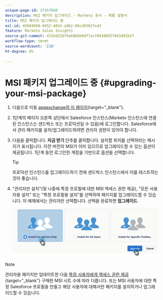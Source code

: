 ```yaml
---
unique-page-id: 37357050
description: MSI 패키지 업그레이드 - Marketo 문서 - 제품 설명서
title: MSI 패키지 업그레이드 중
exl-id: 45004990-8452-4824-a9b2-89cd8302fe43
feature: Marketo Sales Insights
source-git-commit: 431bd258f9a68bbb9df7acf043085578d3d91b1f
workflow-type: tm+mt
source-wordcount: '218'
ht-degree: 0%

---
```


# MSI 패키지 업그레이드 중 {#upgrading-your-msi-package}

1. 다음으로 이동 [appexchange의 이 페이지](https://appexchange.salesforce.com/listingDetail?listingId=a0N30000001SVZmEAO){target="_blank"}.

1. 1단계의 페이지 오른쪽 상단에서 Salesforce 인스턴스(Marketo 인스턴스에 연결된 인스턴스는 샌드박스 또는 프로덕션일 수 있음)에 로그인합니다. Salesforce에서 관리 패키지를 설치/업그레이드하려면 관리자 권한이 있어야 합니다.

1. 다음을 클릭합니다. **지금 받기** 단추를 클릭합니다. 설치할 위치를 선택하라는 메시지가 표시됩니다. 이전 버전의 MSI가 이미 있으므로 업그레이드할 수 있는 옵션이 제공됩니다. 1단계 동안 로그인한 계정을 기반으로 옵션을 선택합니다.

   >[!TIP]
   >
   >프로덕션 인스턴스를 업그레이드하기 전에 샌드박스 인스턴스에서 이를 테스트하는 것이 좋습니다.

1. &quot;관리자만 설치&quot;(및 나중에 특정 프로필에 대한 MSI 액세스 권한 제공), &quot;모든 사용자용 설치&quot; 또는 &quot;특정 프로필용 설치&quot;를 선택하여 패키지를 업그레이드할 수 있습니다. 이 예제에서는 관리자만 선택합니다. 선택을 완료하면 **업그레이드**.

   ![](assets/four.png)

>[!NOTE]
>
>관리자용 패키지만 업데이트한 다음 [특정 사용자에게 액세스 권한 제공](/help/marketo/product-docs/marketo-sales-insight/msi-for-salesforce/configuration/add-sales-insight-access-to-profiles.md){target="_blank"} 구매한 MSI 시트 수에 따라 다릅니다. 또는 MSI 사용자에 대한 특정 Salesforce 프로필을 만들고 해당 사용자에 대해서만 패키지를 설치하거나 업그레이드할 수 있습니다.
